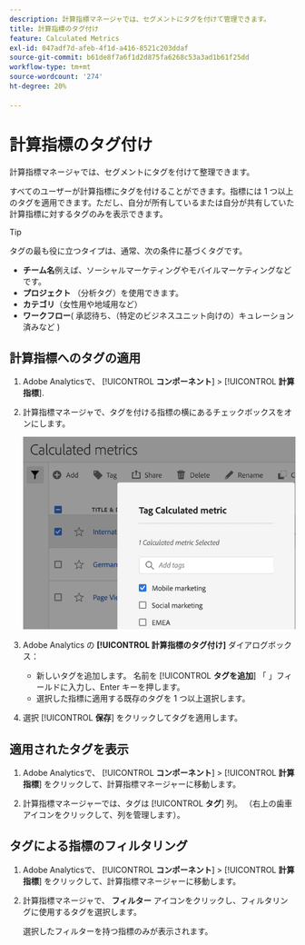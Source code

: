 ```yaml
---
description: 計算指標マネージャでは、セグメントにタグを付けて管理できます。
title: 計算指標のタグ付け
feature: Calculated Metrics
exl-id: 047adf7d-afeb-4f1d-a416-8521c203ddaf
source-git-commit: b61de8f7a6f1d2d875fa6268c53a3ad1b61f25dd
workflow-type: tm+mt
source-wordcount: '274'
ht-degree: 20%

---
```


# 計算指標のタグ付け

計算指標マネージャでは、セグメントにタグを付けて整理できます。

すべてのユーザーが計算指標にタグを付けることができます。指標には 1 つ以上のタグを適用できます。ただし、自分が所有しているまたは自分が共有していた計算指標に対するタグのみを表示できます。

>[!TIP]
>
>タグの最も役に立つタイプは、通常、次の条件に基づくタグです。
>
>* **チーム名**&#x200B;例えば、ソーシャルマーケティングやモバイルマーケティングなどです。
>* **プロジェクト** （分析タグ）を使用できます。
>* **カテゴリ**（女性用や地域用など）
>* **ワークフロー**( 承認待ち、（特定のビジネスユニット向けの）キュレーション済みなど )

## 計算指標へのタグの適用

1. Adobe Analyticsで、 [!UICONTROL **コンポーネント**] > [!UICONTROL **計算指標**].

1. 計算指標マネージャで、タグを付ける指標の横にあるチェックボックスをオンにします。

   ![](assets/cm_add_tags.png)

1. Adobe Analytics の **[!UICONTROL 計算指標のタグ付け]** ダイアログボックス：

   * 新しいタグを追加します。 名前を [!UICONTROL **タグを追加**] 「 」フィールドに入力し、Enter キーを押します。
   * 選択した指標に適用する既存のタグを 1 つ以上選択します。

1. 選択 [!UICONTROL **保存**] をクリックしてタグを適用します。

## 適用されたタグを表示

1. Adobe Analyticsで、 [!UICONTROL **コンポーネント**] > [!UICONTROL **計算指標**] をクリックして、計算指標マネージャーに移動します。

1. 計算指標マネージャーでは、タグは [!UICONTROL **タグ**] 列。 （右上の歯車アイコンをクリックして、列を管理します）。

## タグによる指標のフィルタリング

1. Adobe Analyticsで、 [!UICONTROL **コンポーネント**] > [!UICONTROL **計算指標**] をクリックして、計算指標マネージャーに移動します。

1. 計算指標マネージャで、 **フィルター** アイコンをクリックし、フィルタリングに使用するタグを選択します。

   選択したフィルターを持つ指標のみが表示されます。

